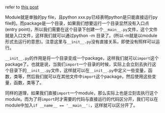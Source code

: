 refer to [this post](https://www.shiksha.com/online-courses/articles/difference-between-module-and-package-in-python/#:~:text=In%20simple%20terms%2C%20a%20module,organized%20in%20a%20directory%20hierarchy.)

Module就是单独的py file，且python xxx.py已经表明python是只能直接运行py file的。而package是一个目录，如果我们想要运行一个目录显然没有入口点(entry point)，所以我们需要在这个目录下创建一个`__main__.py`文件，这个文件就是入口文件，这样我们就可以通过python -m 目录了。(所以-m就是以module形式去运行的意思)。注意这里与`__init__.py`没有直接关系，即使没有照样可以运行。

`__init__.py`的作用是将一个目录变成一个package，这样我们就可以`import`这个package了。也就是说，当我们`import`一个目录的时候，实际上会立刻去执行这个目录下的`__init__.py`文件，这样就可以在`__init__.py`中定义一些变量，函数，类等，然后我们就可以在其他文件中`import`这个package，然后使用这些变量，函数，类等了。

同样的道理，如果我们直接`import`一个module，那么实际上也是立刻去执行这个module。而为了将`import`时才需要的代码与直接运行的代码区分开，我们可以在module中加入`if __name__ == '__main__':`，这样就可以区分开了。

